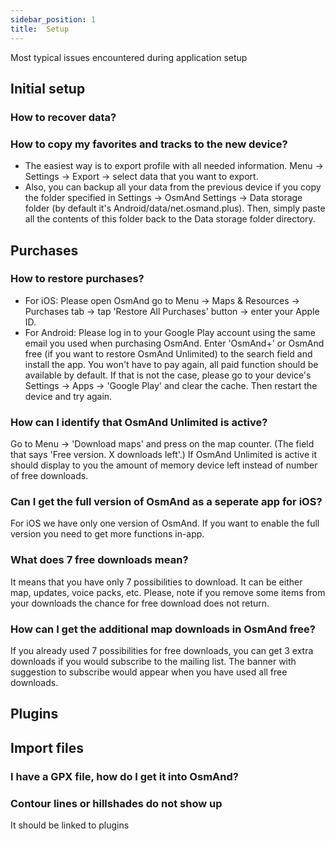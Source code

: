 ```yaml
---
sidebar_position: 1
title:  Setup
---
```


Most typical issues encountered during application setup

## Initial setup 

### How to recover data?

### How to copy my favorites and tracks to the new device?

- The easiest way is to export profile with all needed information. Menu → Settings → Export → select data that you want to export.
- Also, you can backup all your data from the previous device if you copy the folder specified in Settings → OsmAnd Settings → Data storage folder (by default it's Android/data/net.osmand.plus). Then, simply paste all the contents of this folder back to the Data storage folder directory.

## Purchases

### How to restore purchases?

- For iOS: Please open OsmAnd go to Menu → Maps & Resources → Purchases tab → tap 'Restore All Purchases' button → enter your Apple ID.
- For Android: Please log in to your Google Play account using the same email you used when purchasing OsmAnd. Enter 'OsmAnd+' or OsmAnd free (if you want to restore OsmAnd Unlimited) to the search field and install the app. You won't have to pay again, all paid function should be available by default. If that is not the case, please go to your device's Settings → Apps → 'Google Play' and clear the cache. Then restart the device and try again.

### How can I identify that OsmAnd Unlimited is active?

Go to Menu → 'Download maps' and press on the map counter. (The field that says 'Free version. X downloads left'.) If OsmAnd Unlimited is active it should display to you the amount of memory device left instead of number of free downloads.

### Can I get the full version of OsmAnd as a seperate app for iOS?

For iOS we have only one version of OsmAnd. If you want to enable the full version you need to get more functions in-app. 

### What does 7 free downloads mean?

It means that you have only 7 possibilities to download. It can be either map, updates, voice packs, etc. 
Please, note if you remove some items from your downloads the chance for free download does not return. 

### How can I get the additional map downloads in OsmAnd free?

If you already used 7 possibilities for free downloads, you can get 3 extra downloads if you would subscribe to the mailing list. The banner with suggestion to subscribe would appear when you have used all free downloads.

## Plugins

## Import files

### I have a GPX file, how do I get it into OsmAnd?

### Contour lines or hillshades do not show up

It should be linked to plugins
